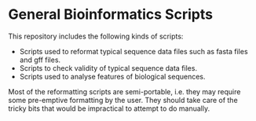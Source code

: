 # General Bioinformatics Scripts

This repository includes the following kinds of scripts:

- Scripts used to reformat typical sequence data files such as fasta files and gff files.
- Scripts to check validity of typical sequence data files.
- Scripts used to analyse features of biological sequences.

Most of the reformatting scripts are semi-portable, i.e. they may require some pre-emptive formatting by the user.
They should take care of the tricky bits that would be impractical to attempt to do manually.
